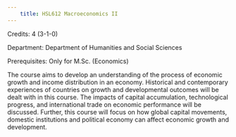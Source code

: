 ```yaml
---
    title: HSL612 Macroeconomics II
---
```

Credits: 4 (3-1-0)

Department: Department of Humanities and Social Sciences

Prerequisites: Only for M.Sc. (Economics)

The course aims to develop an understanding of the process of economic growth and income distribution in an economy. Historical and contemporary experiences of countries on growth and developmental outcomes will be dealt with in this course. The impacts of capital accumulation, technological progress, and international trade on economic performance will be discussed. Further, this course will focus on how global capital movements, domestic institutions and political economy can affect economic growth and development.